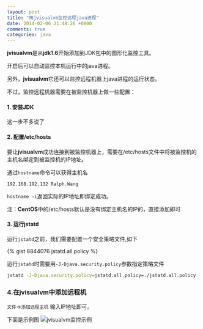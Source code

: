```yaml
---
layout: post
title: "用jvisualvm监控远程java进程"
date: 2014-02-06 21:48:26 +0800
comments: true
categories: java
---
```


**jvisualvm**是从**jdk1.6**开始添加到JDK包中的图形化监控工具。

<!--more-->
开启后可以自动监控本机运行中的java进程。

另外，**jvisualvm**它还可以监控远程机器上java进程的运行状态。

不过，监控远程机器需要在被监控机器上做一些配置：

#### 1. 安装JDK
这一步不多说了

#### 2. 配置/etc/hosts
要让**jvisualvm**成功连接到被监控机器上，需要在/etc/hosts文件中将被监控机的主机名绑定到被监控机的IP地址。

通过`hostname`命令可以获得主机名
```text /etc/hosts
192.168.192.132 Ralph.Wang
```
`hostname -i`返回实际的IP地址即绑定成功。



注：**CentOS**中的/etc/hosts默认是没有绑定主机名的IP的，直接添加即可

#### 3. 运行jstatd
运行`jstatd`之前，我们需要配置一个安全策略文件,如下

{% gist 8844076 jstatd.all.policy %}

运行`jstatd`时需要用`-J-Djava.security.policy`参数指定策略文件
```bash
jstatd -J-Djava.security.policy=jstatd.all.policy=./jstatd.all.policy
```


### 4.在jvisualvm中添加远程机
`文件`->`添加远程主机` 输入IP地址即可。

下面是示例图
![jvisualvm监控示例](/blogimgs/jvisualvm-remote.png)

